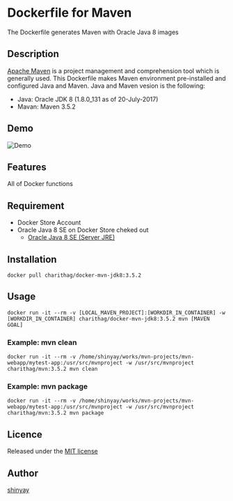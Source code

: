 # Dockerfile for Maven

The Dockerfile generates Maven with Oracle Java 8 images

## Description

[Apache Maven](https://maven.apache.org/) is a project management and comprehension tool which is generally used.
This Dockerfile makes Maven environment pre-installed and configured Java and Maven.
Java and Maven vesion is the following:

- Java: Oracle JDK 8 (1.8.0_131 as of 20-July-2017)
- Mavan: Maven 3.5.2

## Demo
![Demo](docs/images/docker-mvn01.gif)

## Features
All of Docker functions

## Requirement
- Docker Store Account
- Oracle Java 8 SE on Docker Store cheked out
  - [Oracle Java 8 SE (Server JRE)](https://store.docker.com/images/oracle-serverjre-8)

## Installation

`docker pull charithag/docker-mvn-jdk8:3.5.2`

## Usage

`docker run -it --rm -v [LOCAL_MAVEN_PROJECT]:[WORKDIR_IN_CONTAINER] -w [WORKDIR_IN_CONTAINER] charithag/docker-mvn-jdk8:3.5.2 mvn [MAVEN GOAL]`

### Example: mvn clean
`docker run -it --rm -v /home/shinyay/works/mvn-projects/mvn-webapp/mytest-app:/usr/src/mvnproject -w /usr/src/mvnproject charithag/mvn:3.5.2 mvn clean`

### Example: mvn package
`docker run -it --rm -v /home/shinyay/works/mvn-projects/mvn-webapp/mytest-app:/usr/src/mvnproject -w /usr/src/mvnproject charithag/mvn:3.5.2 mvn package`

## Licence

Released under the [MIT license](https://gist.githubusercontent.com/shinyay/56e54ee4c0e22db8211e05e70a63247e/raw/44f0f4de510b4f2b918fad3c91e0845104092bff/LICENSE)

## Author

[shinyay](https://github.com/shinyay)
